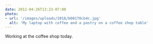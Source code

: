 ```yaml
---
date: 2012-04-26T13:23-07:00
photo:
- url: '/images/uploads/2018/b00170cb4c.jpg'
  alt: 'My laptop with coffee and a pastry on a coffee shop table'
---
```

Working at the coffee shop today.
